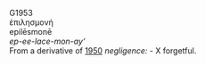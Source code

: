 <body>
  <p>G1953<br>  ἐπιλησμονή  <br> epilēsmonē  <br><i>ep-ee-lace-mon-ay‘ </i><br>From a derivative of <a href="g1950.htm">1950</a>  <i>negligence:</i> - X forgetful.<br></p>
 </body>